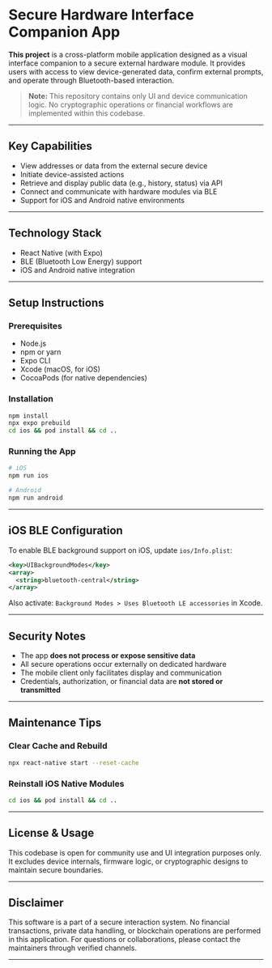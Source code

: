 # Secure Hardware Interface Companion App

**This project** is a cross-platform mobile application designed as a visual interface companion to a secure external hardware module. It provides users with access to view device-generated data, confirm external prompts, and operate through Bluetooth-based interaction.

> **Note:** This repository contains only UI and device communication logic. No cryptographic operations or financial workflows are implemented within this codebase.

---

## Key Capabilities

- View addresses or data from the external secure device
- Initiate device-assisted actions
- Retrieve and display public data (e.g., history, status) via API
- Connect and communicate with hardware modules via BLE
- Support for iOS and Android native environments

---

## Technology Stack

- React Native (with Expo)
- BLE (Bluetooth Low Energy) support
- iOS and Android native integration

---

## Setup Instructions

### Prerequisites

- Node.js
- npm or yarn
- Expo CLI
- Xcode (macOS, for iOS)
- CocoaPods (for native dependencies)

### Installation

```bash
npm install
npx expo prebuild
cd ios && pod install && cd ..
```

### Running the App

```bash
# iOS
npm run ios

# Android
npm run android
```

---

## iOS BLE Configuration

To enable BLE background support on iOS, update `ios/Info.plist`:

```xml
<key>UIBackgroundModes</key>
<array>
  <string>bluetooth-central</string>
</array>
```

Also activate: `Background Modes > Uses Bluetooth LE accessories` in Xcode.

---

## Security Notes

- The app **does not process or expose sensitive data**
- All secure operations occur externally on dedicated hardware
- The mobile client only facilitates display and communication
- Credentials, authorization, or financial data are **not stored or transmitted**

---

## Maintenance Tips

### Clear Cache and Rebuild

```bash
npx react-native start --reset-cache
```

### Reinstall iOS Native Modules

```bash
cd ios && pod install && cd ..
```

---

## License & Usage

This codebase is open for community use and UI integration purposes only. It excludes device internals, firmware logic, or cryptographic designs to maintain secure boundaries.

---

## Disclaimer

This software is a part of a secure interaction system. No financial transactions, private data handling, or blockchain operations are performed in this application. For questions or collaborations, please contact the maintainers through verified channels.

---
